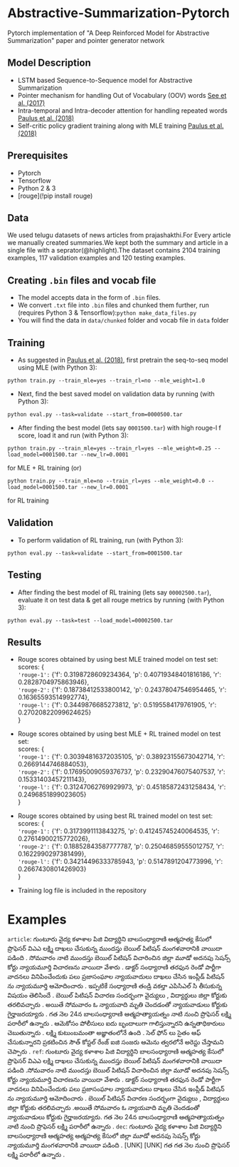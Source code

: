 # Abstractive-Summarization-Pytorch
Pytorch implementation of "A Deep Reinforced Model for Abstractive Summarization" paper and pointer generator network 

## Model Description
* LSTM based Sequence-to-Sequence model for Abstractive Summarization
* Pointer mechanism for handling Out of Vocabulary (OOV) words [See et al. (2017)](https://arxiv.org/pdf/1704.04368.pdf)
* Intra-temporal and Intra-decoder attention for handling repeated words [Paulus et al. (2018)](https://arxiv.org/pdf/1705.04304.pdf)
* Self-critic policy gradient training along with MLE training [Paulus et al. (2018)](https://arxiv.org/pdf/1705.04304.pdf)
## Prerequisites
* Pytorch
* Tensorflow
* Python 2 & 3
* [rouge](!pip install rouge) 
## Data
We used telugu datasets of news articles from prajashakthi.For Every article we manually created summaries.We kept both the summary and article in a single file with a seprator(@highlight).The dataset contains 2104 training examples, 117 validation examples and 120 testing examples.
## Creating ```.bin``` files and vocab file
* The model accepts data in the form of ```.bin``` files.
* We convert ```.txt``` file into ```.bin``` files and chunked them further, run (requires Python 3 & Tensorflow):```python make_data_files.py```
* You will find the data in ```data/chunked``` folder and vocab file in ```data``` folder
## Training
* As suggested in [Paulus et al. (2018)](https://arxiv.org/pdf/1705.04304.pdf), first pretrain the seq-to-seq model using MLE (with Python 3):
```
python train.py --train_mle=yes --train_rl=no --mle_weight=1.0
```
* Next, find the best saved model on validation data by running (with Python 3):
```
python eval.py --task=validate --start_from=0000500.tar
```
* After finding the best model (lets say ```0001500.tar```) with high rouge-l f score, load it and run (with Python 3):
```
python train.py --train_mle=yes --train_rl=yes --mle_weight=0.25 --load_model=0001500.tar --new_lr=0.0001
```
for MLE + RL training (or)
```
python train.py --train_mle=no --train_rl=yes --mle_weight=0.0 --load_model=0001500.tar --new_lr=0.0001
```
for RL training

## Validation
* To perform validation of RL training, run (with Python 3):
```
python eval.py --task=validate --start_from=0001500.tar
```
## Testing
* After finding the best model of RL training (lets say ```00002500.tar```), evaluate it on test data & get all rouge metrics by running (with Python 3):
```
python eval.py --task=test --load_model=00002500.tar
```
## Results
* Rouge scores obtained by using best MLE trained model on test set:  
scores: {  
```'rouge-1':``` {'f': 0.3198728609234364, 'p': 0.40719348401816186, 'r': 0.2828704975863946},  
```'rouge-2':``` {'f': 0.18738412533800142, 'p': 0.24378047546954465, 'r': 0.16365593514992774},  
```'rouge-l':``` {'f': 0.3449876685273812, 'p': 0.5195584179761905, 'r': 0.27020822099624625}  
}
* Rouge scores obtained by using best MLE + RL trained model on test set:  
scores: {  
```'rouge-1':``` {'f': 0.30394816372035105, 'p': 0.38923155673042714, 'r': 0.2669144746884053},  
```'rouge-2':``` {'f': 0.17695009059376737, 'p': 0.23290476075407537, 'r': 0.15331403457211143},  
```'rouge-l':``` {'f': 0.31247062769929973, 'p': 0.45185872431258434, 'r': 0.2496851899023605}  
}
* Rouge scores obtained by using best RL trained model on test set:  
scores: {  
```'rouge-1':``` {'f': 0.3173991113843275, 'p': 0.41245745240064535, 'r': 0.27614900215772026},  
```'rouge-2':``` {'f': 0.18852843587777787, 'p': 0.25046859555012757, 'r': 0.1622990297381499},  
```'rouge-l':``` {'f': 0.34214496333785943, 'p': 0.5147891204773996, 'r': 0.2667430801426903}  
}

* Training log file is included in the repository

# Examples
```article```: గుంటూరు వైద్య కళాశాల పిజి విద్యార్థిని బాలసంధ్యారాణి ఆత్మహత్య కేసులో ప్రొఫెసర్ విఎఎ లక్ష్మి దాఖలు చేసుకున్న ముందస్తు బెయిల్ పిటిషన్ మంగళవారానికి వాయిదా పడింది . సోమవారం నాటి ముందస్తు బెయిల్ పిటిషన్ విచారించిన జిల్లా మూడో అదనపు సెషన్స్ కోర్టు న్యాయమూర్తి విచారణను వాయిదా వేశారు . డాక్టర్ సంధ్యారాణి తరఫున రెండో పార్టీగా వాదనలు వినిపించేందుకు పలు ప్రజాసంఘాల న్యాయవాదులు దాఖలు చేసిన ఇంప్లీడ్ పిటిషన్ ను న్యాయమూర్తి ఆమోదించారు . ఇప్పటికే సంధ్యారాణి తండ్రి వకల్తా ఎపిసిఎల్ సి తీసుకున్న విషయం తెలిసిందే . బెయిల్ పిటిషన్ విచారణ సందర్భంగా వైద్యులు , విద్యార్థులు జిల్లా కోర్టుకు తరలివచ్చారు . అయితే సోమవారం ఓ న్యాయవాది మృతి చెందడంతో న్యాయవాడులు కోర్టుకు గైర్హాజరయ్యారు . గత నెల 24న బాలసంధ్యారాణి ఆత్మహత్యాయత్నం నాటి నుంచి ప్రొఫెసర్ లక్ష్మి పరారీలో ఉన్నారు . ఆమెకోసం పోలీసులు ఐదు బృందాలుగా గాలిస్తున్నారని ఉన్నతాధికారులు చెబుతున్నారు . లక్ష్మి కుటుంబమంతా అజ్ఞాతంలోనే ఉంది . సెల్ ఫోన్ లు సైతం ఆఫ్ చేసుకున్నారని ప్రకటించిన సౌత్ కోస్టల్ రేంజ్ ఐజి సంజరు ఆమెను త్వరలోనే అరెస్టు చేస్తామని చెప్పారు .
```ref```:  గుంటూరు వైద్య కళాశాల పిజి విద్యార్థిని బాలసంధ్యారాణి ఆత్మహత్య కేసులో ప్రొఫెసర్ విఎఎ లక్ష్మి దాఖలు చేసుకున్న ముందస్తు బెయిల్ పిటిషన్ మంగళవారానికి వాయిదా పడింది .సోమవారం నాటి ముందస్తు బెయిల్ పిటిషన్ విచారించిన జిల్లా మూడో అదనపు సెషన్స్ కోర్టు న్యాయమూర్తి విచారణను వాయిదా వేశారు . డాక్టర్ సంధ్యారాణి తరఫున రెండో పార్టీగా వాదనలు వినిపించేందుకు పలు ప్రజాసంఘాల న్యాయవాదులు దాఖలు చేసిన ఇంప్లీడ్ పిటిషన్ ను న్యాయమూర్తి ఆమోదించారు . బెయిల్ పిటిషన్ విచారణ సందర్భంగా వైద్యులు , విద్యార్థులు జిల్లా కోర్టుకు తరలివచ్చారు .అయితే సోమవారం ఓ న్యాయవాది మృతి చెందడంతో న్యాయవాడులు కోర్టుకు గైర్హాజరయ్యారు. గత నెల 24న బాలసంధ్యారాణి ఆత్మహత్యాయత్నం నాటి నుంచి ప్రొఫెసర్ లక్ష్మి పరారీలో ఉన్నారు . 
```dec```: గుంటూరు వైద్య కళాశాల పిజి విద్యార్థిని బాలసంధ్యారాణి ఆత్మహత్య ఆత్మహత్య కేసులో జిల్లా మూడో అదనపు సెషన్స్ కోర్టు న్యాయమూర్తి మంగళవారానికి వాయిదా పడింది . [UNK] [UNK] గత గత నెల నుంచి ప్రొఫెసర్ లక్ష్మి పరారీలో ఉన్నారు .
